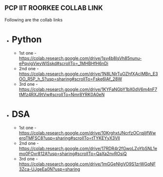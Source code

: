 ## PCP IIT ROORKEE COLLAB LINK
   Following are the collab links 

- # Python
   - 1st one - https://colab.research.google.com/drive/1sv4b8IsVh85nunu-ePqvigVjeyWlSskd#scrollTo=_1MHBHfH6nDi
   - 2nd one - https://colab.research.google.com/drive/1N8LNlrTuOZhfXAclMBn_E3OO_R5P_h_5?usp=sharing#scrollTo=Fske6lAf_28W
   - 3rd one - https://colab.research.google.com/drive/1KYFaNGbY1bX0dV6m4nF7tMfz4RXJ9tVw#scrollTo=Nmr8YRK0A0eN
- # DSA
   - 1st one - https://colab.research.google.com/drive/10KrghxtJNcrfzOCrqjljfWwerqTMFSC8?usp=sharing#scrollTo=tTYKEYyX3VIl
   - 2nd one - https://colab.research.google.com/drive/17RDR4r2fGwoLZoYbSNL1emo0FOxr812A?usp=sharing#scrollTo=QaXa2nvROsiQ
   - 3rd one - https://colab.research.google.com/drive/1mGGeNIgVO9S1zrWGqNF3Zca-UJgeEa0N?usp=sharing  
